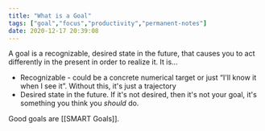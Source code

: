 ```yaml
---
title: "What is a Goal"
tags: ["goal","focus","productivity","permanent-notes"]
date: 2020-12-17 20:39:08
---
```


A goal is a recognizable, desired state in the future, that causes you to act differently in the present in order to realize it. It is...

- Recognizable - could be a concrete numerical target or just “I'll know it when I see it”. Without this, it's just a trajectory
- Desired state in the future. If it's not desired, then it's not your goal, it's something you think you *should* do.

Good goals are [[SMART Goals]].